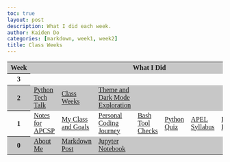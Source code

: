 ```yaml
---
toc: true
layout: post
description: What I did each week.
author: Kaiden Do
categories: [markdown, week1, week2]
title: Class Weeks
---
```

<html>
<head>
<style>
table {
  font-family: Times New Roman, sans-serif;
  border-collapse: collapse;
  width: 100%;
}

td, th {
  border: 3px solid black;
  text-align: left;
  padding: 8px;
}

tr:nth-child(even) {
  background-color: #9aa1a6;
}
tr:nth-child(odd) {
  background-color: #c7c7c7;
}
</style>
</head>
<body>

<table>
  <tr>
    <th>Week</th>
    <th colspan="8">What I Did</th>
  </tr>
  <tr>
    <th>3</th>
    <td></td>
    <td></td>
    <td></td>
    <td></td>
    <td></td>
    <td></td>
    <td></td>
    <td></td>
    <td></td>
  </tr>
  <tr>
    <th>2</th>
    <td><a href="https://kaiden-dough.github.io/fastpages/python/week2/2022/09/04/python_lists.html">Python Tech Talk</a></td>
    <td><a href="https://kaiden-dough.github.io/fastpages/_pages/04_class-weeks.html">Class Weeks</a></td>
    <td><a href="">Theme and Dark Mode Exploration</a></td>
    <td></td>
    <td></td>
    <td></td>
    <td></td>
    <td></td>
    <td></td>
  </tr>
  <tr>
    <th>1</th>
    <td><a href="https://kaiden-dough.github.io/fastpages/_pages/02_notes.html">Notes for APCSP</a></td>
    <td><a href="https://kaiden-dough.github.io/fastpages/jupyter/2022/08/28/myclassesandgoals.html">My Class and Goals</a></td>
    <td><a href="https://kaiden-dough.github.io/fastpages/jupyter/2022/08/27/mycodingjourney.html">Personal Coding Journey</a></td>
    <td><a href="https://kaiden-dough.github.io/fastpages/bash/2022/08/27/bashtoolcheck.html">Bash Tool Checks</a></td>
    <td><a href="https://kaiden-dough.github.io/fastpages/python/2022/08/26/Python-Hacks.html">Python Quiz</a></td>
    <td><a href="https://kaiden-dough.github.io/fastpages/2022/08/25/APEL-syllabus.html">APEL Syllabus</a></td>
    <td><a href="https://kaiden-dough.github.io/fastpages/markdown/dnhs/2022/08/25/delnortehighschool.html">DNHS Info</a></td>
    <td><a href="https://kaiden-dough.github.io/fastpages/_pages/04_class-weeks.html">Class Weeks</a></td>
    <td><a href="https://kaiden-dough.github.io/fastpages/">Homepage Customization</a></td>
  </tr>
  <tr>
    <th>0</th>
    <td><a href="https://kaiden-dough.github.io/fastpages/about/">About Me</a></td>
    <td><a href="https://kaiden-dough.github.io/fastpages/markdown/2022/08/21/myfirstmarkdownpost.html">Markdown Post</a></td>
    <td><a href="https://kaiden-dough.github.io/fastpages/jupyter/2022/08/21/firstjupyternotebook.html">Jupyter Notebook</a></td>
    <td></td>
    <td></td>
    <td></td>
    <td></td>
    <td></td>
    <td></td>
  </tr>
</table>

</body>
</html>